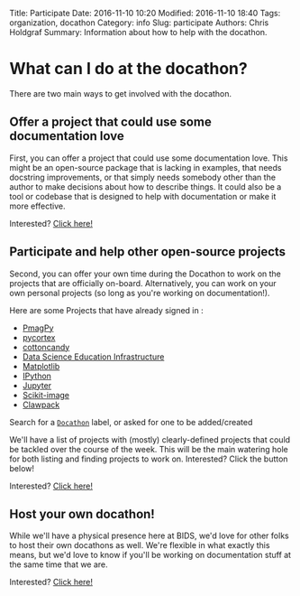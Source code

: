 Title: Participate
Date: 2016-11-10 10:20
Modified: 2016-11-10 18:40
Tags: organization, docathon
Category: info
Slug: participate
Authors: Chris Holdgraf
Summary: Information about how to help with the docathon.

# What can I do at the docathon?

There are two main ways to get involved with the docathon.

## Offer a project that could use some documentation love

First, you can offer a project that could use some documentation love. This
might be an open-source package that is lacking in examples, that needs
docstring improvements, or that simply needs somebody other than the author to
make decisions about how to describe things. It could also be a tool or codebase
that is designed to help with documentation or make it more effective.

Interested? <a href="https://goo.gl/forms/0cPpw01zehrEyDDE3">Click here!</a>


## Participate and help other open-source projects

Second, you can offer your own time during the Docathon to work on the projects
that are officially on-board. Alternatively, you can work on your own personal
projects (so long as you're working on documentation!).

Here are some Projects that have already signed in :

 - [PmagPy](https://github.com/pmagpy/pmagpy)
 - [pycortex](https://github.com/gallantlab/pycortex)
 - [cottoncandy](https://github.com/gallantlab/cottoncandy)
 - [Data Science Education Infrastructure](https://github.com/data-8/connector-instructors)
 - [Matplotlib](https://github.com/matplotlib/matplotlib)
 - [IPython](https://github.com/ipython/ipython/)
 - [Jupyter](https://github.com/jupyter/notebook/)
 - [Scikit-image](https://github.com/scikit-image/scikit-image)
 - [Clawpack](http://www.clawpack.org)

Search for a
[`Docathon`](https://github.com/search?q=label%3A%22Docathon%22&type=Issues)
label, or asked for one to be added/created

We'll have a list of projects with (mostly) clearly-defined projects that could
be tackled over the course of the week. This will be the main watering hole for
both listing and finding projects to work on. Interested? Click the button
below!


Interested? <a href="https://goo.gl/forms/AaW2b24mMxOutxt02">Click here!</a>

## Host your own docathon!

While we'll have a physical presence here at BIDS, we'd love for other folks to
host their own docathons as well. We're flexible in what exactly this means, but
we'd love to know if you'll be working on documentation stuff at the same time
that we are.

Interested? <a href="https://bids.github.io/docathon/pages/hosting.html">Click here!</a>

